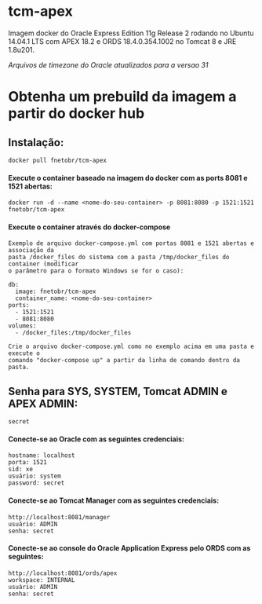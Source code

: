 tcm-apex
========

Imagem docker do Oracle Express Edition 11g Release 2 rodando no Ubuntu 14.04.1 LTS com APEX 18.2 e ORDS 18.4.0.354.1002 no Tomcat 8 e JRE 1.8u201. 

_Arquivos de timezone do Oracle atualizados para a versao 31_

# Obtenha um prebuild da imagem a partir do docker hub

## Instalação:

    docker pull fnetobr/tcm-apex

#### Execute o container baseado na imagem do docker com as ports 8081 e 1521 abertas:

    docker run -d --name <nome-do-seu-container> -p 8081:8080 -p 1521:1521 fnetobr/tcm-apex    

#### Execute o container através do docker-compose
	Exemplo de arquivo docker-compose.yml com portas 8081 e 1521 abertas e associação da
	pasta /docker_files do sistema com a pasta /tmp/docker_files do container (modificar
	o parâmetro para o formato Windows se for o caso):
	
	db:
      image: fnetobr/tcm-apex
      container_name: <nome-do-seu-container>
    ports:
      - 1521:1521
      - 8081:8080
    volumes:
      - /docker_files:/tmp/docker_files

    Crie o arquivo docker-compose.yml como no exemplo acima em uma pasta e execute o 
    comando "docker-compose up" a partir da linha de comando dentro da pasta.

## Senha para SYS, SYSTEM, Tomcat ADMIN e APEX ADMIN:

    secret

#### Conecte-se ao Oracle com as seguintes credenciais:

    hostname: localhost
    porta: 1521
    sid: xe
    usuário: system
    password: secret


#### Conecte-se ao Tomcat Manager com as seguintes credenciais:

    http://localhost:8081/manager
    usuário: ADMIN
    senha: secret

#### Conecte-se ao console do Oracle Application Express pelo ORDS com as seguintes:

    http://localhost:8081/ords/apex
    workspace: INTERNAL
    usuário: ADMIN
    senha: secret
